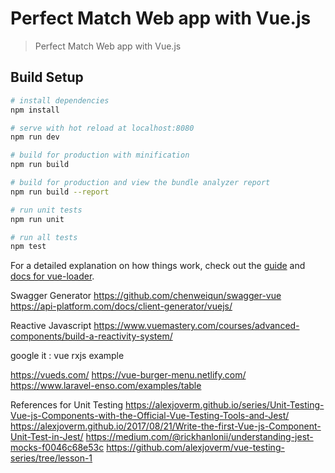 # Perfect Match Web app with Vue.js

> Perfect Match Web app with Vue.js

## Build Setup

``` bash
# install dependencies
npm install

# serve with hot reload at localhost:8080
npm run dev

# build for production with minification
npm run build

# build for production and view the bundle analyzer report
npm run build --report

# run unit tests
npm run unit

# run all tests
npm test
```

For a detailed explanation on how things work, check out the [guide](http://vuejs-templates.github.io/webpack/) and [docs for vue-loader](http://vuejs.github.io/vue-loader).

Swagger Generator
https://github.com/chenweiqun/swagger-vue
https://api-platform.com/docs/client-generator/vuejs/

Reactive Javascript 
https://www.vuemastery.com/courses/advanced-components/build-a-reactivity-system/

google it : vue rxjs example


https://vueds.com/
https://vue-burger-menu.netlify.com/
https://www.laravel-enso.com/examples/table

References for Unit Testing
https://alexjoverm.github.io/series/Unit-Testing-Vue-js-Components-with-the-Official-Vue-Testing-Tools-and-Jest/
https://alexjoverm.github.io/2017/08/21/Write-the-first-Vue-js-Component-Unit-Test-in-Jest/
https://medium.com/@rickhanlonii/understanding-jest-mocks-f0046c68e53c
https://github.com/alexjoverm/vue-testing-series/tree/lesson-1

